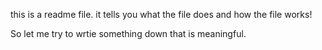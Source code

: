 this is a readme file.
it tells you what the file does and how the file works!

So let me try to wrtie something down that is meaningful.

